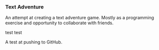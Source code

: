### Text Adventure

An attempt at creating a text adventure game. Mostly as a programming exercise and opportunity to collaborate with friends.

test test

A test at pushing to GitHub.